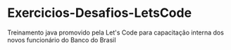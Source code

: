 # Exercicios-Desafios-LetsCode

Treinamento java promovido pela Let's Code para capacitação interna dos novos funcionário do Banco do Brasil
